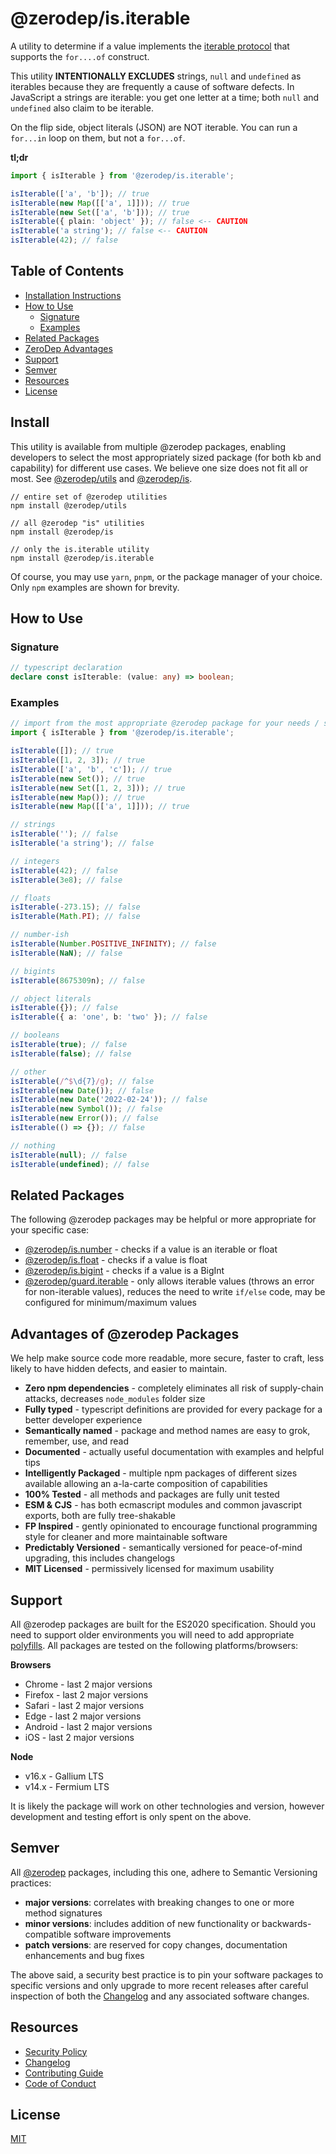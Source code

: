 # @zerodep/is.iterable

A utility to determine if a value implements the [iterable protocol](https://developer.mozilla.org/en-US/docs/Web/JavaScript/Reference/Iteration_protocols) that supports the `for....of` construct.

This utility **INTENTIONALLY EXCLUDES** strings, `null` and `undefined` as iterables because they are frequently a cause of software defects. In JavaScript a strings are iterable: you get one letter at a time; both `null` and `undefined` also claim to be iterable.

On the flip side, object literals (JSON) are NOT iterable. You can run a `for...in` loop on them, but not a `for...of`.

**tl;dr**

```typescript
import { isIterable } from '@zerodep/is.iterable';

isIterable(['a', 'b']); // true
isIterable(new Map([['a', 1]])); // true
isIterable(new Set(['a', 'b'])); // true
isIterable({ plain: 'object' }); // false <-- CAUTION
isIterable('a string'); // false <-- CAUTION
isIterable(42); // false
```

## Table of Contents

- [Installation Instructions](#install)
- [How to Use](#how-to-use)
  - [Signature](#signature)
  - [Examples](#examples)
- [Related Packages](#related-packages)
- [ZeroDep Advantages](#advantages-of-zerodep-packages)
- [Support](#support)
- [Semver](#semver)
- [Resources](#resources)
- [License](#license)

## Install

This utility is available from multiple @zerodep packages, enabling developers to select the most appropriately sized package (for both kb and capability) for different use cases. We believe one size does not fit all or most. See [@zerodep/utils](https://www.npmjs.com/package/@zerodep/utils) and [@zerodep/is](https://www.npmjs.com/package/@zerodep/is).

```
// entire set of @zerodep utilities
npm install @zerodep/utils

// all @zerodep "is" utilities
npm install @zerodep/is

// only the is.iterable utility
npm install @zerodep/is.iterable
```

Of course, you may use `yarn`, `pnpm`, or the package manager of your choice. Only `npm` examples are shown for brevity.

## How to Use

### Signature

```typescript
// typescript declaration
declare const isIterable: (value: any) => boolean;
```

### Examples

```typescript
// import from the most appropriate @zerodep package for your needs / specific use case (see the Install section above)
import { isIterable } from '@zerodep/is.iterable';

isIterable([]); // true
isIterable([1, 2, 3]); // true
isIterable(['a', 'b', 'c']); // true
isIterable(new Set()); // true
isIterable(new Set([1, 2, 3])); // true
isIterable(new Map()); // true
isIterable(new Map([['a', 1]])); // true

// strings
isIterable(''); // false
isIterable('a string'); // false

// integers
isIterable(42); // false
isIterable(3e8); // false

// floats
isIterable(-273.15); // false
isIterable(Math.PI); // false

// number-ish
isIterable(Number.POSITIVE_INFINITY); // false
isIterable(NaN); // false

// bigints
isIterable(8675309n); // false

// object literals
isIterable({}); // false
isIterable({ a: 'one', b: 'two' }); // false

// booleans
isIterable(true); // false
isIterable(false); // false

// other
isIterable(/^$\d{7}/g); // false
isIterable(new Date()); // false
isIterable(new Date('2022-02-24')); // false
isIterable(new Symbol()); // false
isIterable(new Error()); // false
isIterable(() => {}); // false

// nothing
isIterable(null); // false
isIterable(undefined); // false
```

## Related Packages

The following @zerodep packages may be helpful or more appropriate for your specific case:

- [@zerodep/is.number](https://www.npmjs.com/package/@zerodep/is.number) - checks if a value is an iterable or float
- [@zerodep/is.float](https://www.npmjs.com/package/@zerodep/is.float) - checks if a value is float
- [@zerodep/is.bigint](https://www.npmjs.com/package/@zerodep/is.bigint) - checks if a value is a BigInt
- [@zerodep/guard.iterable](https://www.npmjs.com/package/@zerodep/guard.iterable) - only allows iterable values (throws an error for non-iterable values), reduces the need to write `if/else` code, may be configured for minimum/maximum values

## Advantages of @zerodep Packages

We help make source code more readable, more secure, faster to craft, less likely to have hidden defects, and easier to maintain.

- **Zero npm dependencies** - completely eliminates all risk of supply-chain attacks, decreases `node_modules` folder size
- **Fully typed** - typescript definitions are provided for every package for a better developer experience
- **Semantically named** - package and method names are easy to grok, remember, use, and read
- **Documented** - actually useful documentation with examples and helpful tips
- **Intelligently Packaged** - multiple npm packages of different sizes available allowing an a-la-carte composition of capabilities
- **100% Tested** - all methods and packages are fully unit tested
- **ESM & CJS** - has both ecmascript modules and common javascript exports, both are fully tree-shakable
- **FP Inspired** - gently opinionated to encourage functional programming style for cleaner and more maintainable software
- **Predictably Versioned** - semantically versioned for peace-of-mind upgrading, this includes changelogs
- **MIT Licensed** - permissively licensed for maximum usability

## Support

All @zerodep packages are built for the ES2020 specification. Should you need to support older environments you will need to add appropriate [polyfills](https://developer.mozilla.org/en-US/docs/Glossary/Polyfill). All packages are tested on the following platforms/browsers:

**Browsers**

- Chrome - last 2 major versions
- Firefox - last 2 major versions
- Safari - last 2 major versions
- Edge - last 2 major versions
- Android - last 2 major versions
- iOS - last 2 major versions

**Node**

- v16.x - Gallium LTS
- v14.x - Fermium LTS

It is likely the package will work on other technologies and version, however development and testing effort is only spent on the above.

## Semver

All [@zerodep](https://github.com/cdepage/zerodep) packages, including this one, adhere to Semantic Versioning practices:

- **major versions**: correlates with breaking changes to one or more method signatures
- **minor versions**: includes addition of new functionality or backwards-compatible software improvements
- **patch versions**: are reserved for copy changes, documentation enhancements and bug fixes

The above said, a security best practice is to pin your software packages to specific versions and only upgrade to more recent releases after careful inspection of both the [Changelog](https://github.com/cdepage/zerodep/blob/main/packages/is.iterable/CHANGELOG.md) and any associated software changes.

## Resources

- [Security Policy](https://github.com/cdepage/zerodep/blob/main/SECURITY.md)
- [Changelog](https://github.com/cdepage/zerodep/blob/main/packages/is/is.iterable/CHANGELOG.md)
- [Contributing Guide](https://github.com/cdepage/zerodep/blob/main/CONTRIBUTING.md)
- [Code of Conduct](https://github.com/cdepage/zerodep/blob/main/CODE_OF_CONDUCT.md)

## License

[MIT](https://github.com/cdepage/zerodep/blob/main/LICENSE)
